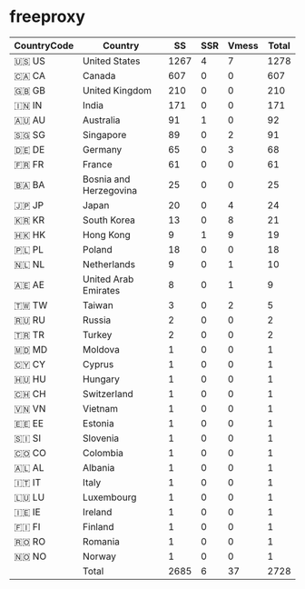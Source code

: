 # freeproxy

|CountryCode|Country|SS|SSR|Vmess|Total|
|  ----  | ----  |  ----  | ----  |  ----  | ----  |
|🇺🇸 US|United States|1267|4|7|1278|
|🇨🇦 CA|Canada|607|0|0|607|
|🇬🇧 GB|United Kingdom|210|0|0|210|
|🇮🇳 IN|India|171|0|0|171|
|🇦🇺 AU|Australia|91|1|0|92|
|🇸🇬 SG|Singapore|89|0|2|91|
|🇩🇪 DE|Germany|65|0|3|68|
|🇫🇷 FR|France|61|0|0|61|
|🇧🇦 BA|Bosnia and Herzegovina|25|0|0|25|
|🇯🇵 JP|Japan|20|0|4|24|
|🇰🇷 KR|South Korea|13|0|8|21|
|🇭🇰 HK|Hong Kong|9|1|9|19|
|🇵🇱 PL|Poland|18|0|0|18|
|🇳🇱 NL|Netherlands|9|0|1|10|
|🇦🇪 AE|United Arab Emirates|8|0|1|9|
|🇹🇼 TW|Taiwan|3|0|2|5|
|🇷🇺 RU|Russia|2|0|0|2|
|🇹🇷 TR|Turkey|2|0|0|2|
|🇲🇩 MD|Moldova|1|0|0|1|
|🇨🇾 CY|Cyprus|1|0|0|1|
|🇭🇺 HU|Hungary|1|0|0|1|
|🇨🇭 CH|Switzerland|1|0|0|1|
|🇻🇳 VN|Vietnam|1|0|0|1|
|🇪🇪 EE|Estonia|1|0|0|1|
|🇸🇮 SI|Slovenia|1|0|0|1|
|🇨🇴 CO|Colombia|1|0|0|1|
|🇦🇱 AL|Albania|1|0|0|1|
|🇮🇹 IT|Italy|1|0|0|1|
|🇱🇺 LU|Luxembourg|1|0|0|1|
|🇮🇪 IE|Ireland|1|0|0|1|
|🇫🇮 FI|Finland|1|0|0|1|
|🇷🇴 RO|Romania|1|0|0|1|
|🇳🇴 NO|Norway|1|0|0|1|
||Total|2685|6|37|2728|
